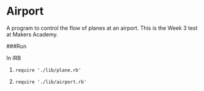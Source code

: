 Airport
=======

A program to control the flow of planes at an airport.
This is the Week 3 test at Makers Academy.

###Run

In IRB

1. ```require './lib/plane.rb'```

2. ```require './lib/airport.rb'```


